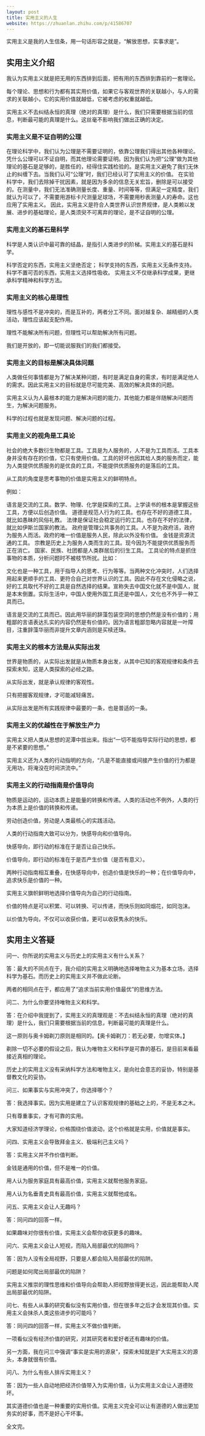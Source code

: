 ```yaml
---
layout: post
title: 实用主义的人生
website: https://zhuanlan.zhihu.com/p/41586707
---
```


<!-- # 实用主义的人生 -->
实用主义是我的人生信条，用一句话形容之就是，“解放思想，实事求是”。

## 实用主义介绍

我认为实用主义就是把无用的东西排到后面，把有用的东西排到靠前的一套理论。

每个理论、思想和行为都有其实用价值，如果它与客观世界的关联越小，与人的需求的关联越小，它的实用价值就越低，它被考虑的权重就越低。

实用主义不去纠结永恒的真理（绝对的真理）是什么，我们只需要根据当前的信息，判断最可能的真理是什么。这丝毫不影响我们做出正确的决定。

### 实用主义是不证自明的公理

在理论科学中，我们认为公理是不需要证明的，依靠公理我们得出其他各种理论。凭什么公理可以不证自明，而其他理论需要证明。因为我们认为把“公理”做为其他理论的基石是足够的，是胜任的，经得住实践检验的。是实用主义避免了我们无休止的纠缠下去。当我们认可“公理”时，我们已经认可了实用主义的价值。
在实验科学中，我们去除掉干扰因素，就是因为多余的信息无关宏旨，删除是可以接受的。在测量中，我们无法准确测量长度、重量、时间等等，但满足一定精度，我们就认为可以了，不需要用游标卡尺测量足球场，不需要用秒表测量人的寿命。这也应用了实用主义。
因此，实用主义是符合人类世界认识世界规律，是人类赖以发展、进步的基础理论，是人类须臾不可离弃的理论，是不证自明的公理。

### 实用主义的基石是科学

科学是人类认识中最可靠的结晶，是指引人类进步的阶梯。实用主义的基石是科学。

科学否定的东西，实用主义坚绝否定；
科学支持的东西，实用主义无条件支持。
科学不置可否的东西，实用主义选择性吸收。
实用主义不仅继承科学成果，更继承科学精神和科学方法。

### 实用主义的核心是理性

理性与感性不是冲突的，而是互补的，两者分工不同。面对越复杂、越精细的人类活动，理性应该起支配作用。

理性不能解决所有问题，但理性可以帮助解决所有问题。

我们是开放的，即一切能说服我们的我们都接受。

### 实用主义的目标是解决具体问题

人类做任何事情都是为了解决某种问题，有时是满足自身的需求，有时是满足他人的需求。因此实用主义的目标就是尽可能完美、高效的解决具体的问题。

实用主义认为人最根本的能力是解决问题的能力，其他能力都是伴随解决问题而生，为解决问题服务。

科学的过程也就是发现问题、解决问题的过程。

### 实用主义的视角是工具论

社会的绝大多数衍生物都是工具。工具是为人服务的，人不是为工具而活。工具本身并没有存在的价值，它只有使用价值。工具的好坏也因其给人类的服务而定，能为人类提供优质服务的是优良的工具，不能提供优质服务的是落后的工具。

从工具的角度是思考事物的价值是实用主义的鲜明特点。

例如：

语言是交流的工具。数学、物理、化学是探索的工具。上学读书的根本是掌握这些工具，方便以后创造价值。
道德是规范人行为的工具。也存在不好的道德工具，就比如愚昧的风俗礼教。
法律是保证社会稳定运行的工具。也存在不好的法律，就比如伊斯兰国家的教法。
政府是管理公共事务的工具。人不是为政府活，政府为服务人而活。政府的唯一价值是服务人民，除此以外没有价值。
金钱是资源流通的工具。
宗教是历史上为服务人类而生的工具。现今因为不能提供优质服务而正在消亡。
国家、民族、社团都是人类群居后的衍生工具。
工具论的特点是抓住事物的本质，分析问题时不被枝节所扰。比如：

文化也是一种工具，用于指导人的思考、行为等等。当两种文化冲突时，人们选择用起来更顺手的工具、更符合自己对世界认识的工具。因此不存在文化侵略之说，好的工具取代不好的工具是自然选择的结果。宣称失去中国文化就不是中国人，就是本末倒置。实际生活中，中国人使用外国工具还是中国人，文化也不外乎一种工具而已。

语言是交流的工具而已。因此用华丽的辞藻包装空洞的思想仍然是没有价值的；用粗鄙的言语表达扎实的内容仍然是有价值的。因为语言粗鄙忽略内容就是一叶障目，注重辞藻华丽而非提升文章内涵则是买椟还珠。

### 实用主义的根本方法是从实际出发

世界是物质的，从实际出发就是从物质本身出发，从其中已知的客观规律和条件去探索未知，这是人类探索的必经之路。

从实际出发，就是承认规律的客观性。

只有把握客观规律，才可能减轻痛苦。

从实际出发是所有实践规律中最要的一条，也是普适的一条。

### 实用主义的优越性在于解放生产力

实用主义把人类从思想的泥潭中拔出来。指出“一切不能指导实际行动的思想，都是不紧要的思想。”

实用主义还为人类的行动指明的方向，“凡是不能直接或间接产生价值的行为都是无用功，将淹没在时间洪流中。”

### 实用主义的行动指南是价值导向

物质是运动的，运动本质上是能量的转换和传递。人类的活动也不例外，人类的行为本质上是价值的转换和传递。

劳动创造价值，劳动是人类最核心的实践活动。

人类的行动指南大致可以分为，快感导向和价值导向。

快感导向，即行动的标准在于是否让自己快乐。

价值导向，即行动的标准在于是否产生价值（是否有意义）。

两种行动指南相互重叠，在快感导向中，创造价值是快乐的一种；在价值导向中，追求快乐是价值的一种。

实用主义旗帜鲜明地选择价值导向为自己的行动指南。

价值的特点是可以积累、可以转换、可以传递，而快乐则如同烟花，如同泡沫。

以价值为导向，不仅可以收获价值，更可以收获隽永的快乐。



## 实用主义答疑

问一、你所说的实用主义与历史上的实用主义有什么关系？

答：最大的不同点在于，我介绍的实用主义明确地选择唯物主义为基本立场，选择科学为基石。而历史上的实用主义并不做此论断。

两者的相同点在于，都应用了“追求当前实用价值最优”的思维方法。



问二、为什么你要坚持唯物主义和科学。

答：在介绍中我提到了，实用主义的真理观是：不去纠结永恒的真理（绝对的真理）是什么，我们只需要根据当前的信息，判断最可能的真理是什么。

这一原则与奥卡姆剃刀原则是相同的。【奥卡姆剃刀：若无必要，勿增实体。】

剃除一切不必要的假设之后，我认为唯物主义和科学是可靠的基石，是目前来看最接近真相的理论。

历史上的实用主义没有采纳科学方法和唯物主义，是向社会意志的妥协，特别是基督教文化的妥协。



问三、如果事实与实用冲突了，你选择哪个？

答：我选择事实。因为实用是建立了认识客观规律的基础之上的，不是无本之木。

只有尊重事实，才有可靠的实用。

大家知道经济学理论，价格围绕价值波动，这个价格就是实用，价值就是事实。



问四、实用主义会导致拜金主义、极端利己主义吗？

答：实用主义并不作价值判断。

金钱是通用的价值，但不是唯一的价值。

用人认为服务家庭具有最高价值，实用主义就帮他服务家庭。

用人认为名垂青史具有最高价值，实用主义就帮他成名。



问五、实用主义会让人无趣吗？

答：同问四的回答一样。

如果趣味对你很有价值，实用主义会帮你收获更多的趣味。



问六、实用主义会让人短视，而陷入局部最优的陷阱吗？

答：因为人没有全局视野，只要是人都会陷入局部最优的陷阱。

问题是如何爬出局部最优的陷阱？

实用主义推崇的理性思维和价值导向会帮助人把视野放得更长远，因此能帮助人爬出局部最优的陷阱。



问七、有些人从事的研究看似没有实用价值，但在很多年之后才会发现其价值。实用主义会抹杀人类这些进步的可能吗？

答：同问四的回答一样，实用主义不做价值判断。

一项看似没有经济价值的研究，对其研究者和爱好者还有趣味的价值。

另一方面，我在问三中强调“事实是实用的源泉”，探索未知就是扩大实用主义的源头，本身就很有价值。



问八、为什么有些人排斥实用主义？

答：因为一些人自动地把经济价值带入为实用价值，认为实用主义会让人道德败坏。

其实道德价值也是一种重要的实用价值。实用主义完全可以让有道德的人做出更加务实的好事，而不是好心干坏事。



全文完。